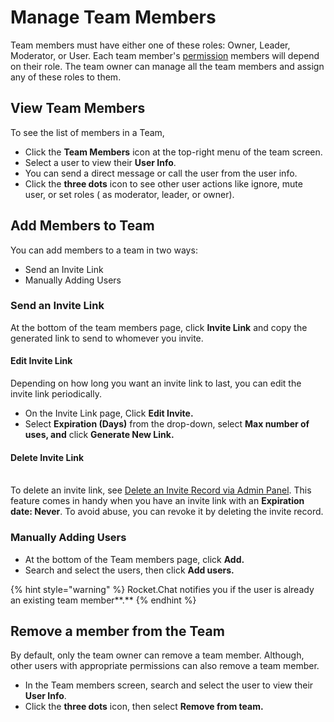 # Manage Team Members

Team members must have either one of these roles: Owner, Leader, Moderator, or User. Each team member's [permission](../../../rocket.chat-workspace-administration/permissions.md) members will depend on their role. The team owner can manage all the team members and assign any of these roles to them.

## View Team Members

To see the list of members in a Team,&#x20;

* Click the **Team Members** icon at the top-right menu of the team screen.&#x20;
* Select a user to view their **User Info**.
* You can send a direct message or call the user from the user info.&#x20;
* Click the **three dots** icon to see other user actions like ignore, mute user, or set roles ( as moderator, leader, or owner).

## Add Members to Team

You can add members to a team in two ways:&#x20;

* Send an Invite Link
* Manually Adding Users

### Send an Invite Link

At the bottom of the team members page, click **Invite Link** and copy the generated link to send to whomever you invite.

#### Edit Invite Link

Depending on how long you want an invite link to last, you can edit the invite link periodically. &#x20;

* On the Invite Link page, Click **Edit Invite.**
* Select **Expiration (Days)** from the drop-down, select **Max number of uses, and** click **Generate New Link.**

#### Delete Invite Link

\
To delete an invite link, see [Delete an Invite Record via Admin Panel](https://docs.rocket.chat/guides/administration/admin-panel/invites#delete-a-record). This feature comes in handy when you have an invite link with an **Expiration date: Never**. To avoid abuse, you can revoke it by deleting the invite record.

### Manually Adding Users

* At the bottom of the Team members page, click **Add.**&#x20;
* Search and select the users, then click **Add users.**&#x20;

{% hint style="warning" %}
Rocket.Chat notifies you if the user is already an existing team member**.**
{% endhint %}

## Remove a member from the Team

By default, only the team owner can remove a team member. Although, other users with appropriate permissions can also remove a team member.

* In the Team members screen, search and select the user to view their **User Info**.&#x20;
* Click the **three dots** icon, then select **Remove from team.**
